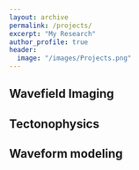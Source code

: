 ```yaml
---
layout: archive
permalink: /projects/
excerpt: "My Research"
author_profile: true
header:
  image: "/images/Projects.png"
---
```


## Wavefield Imaging

## Tectonophysics

## Waveform modeling
